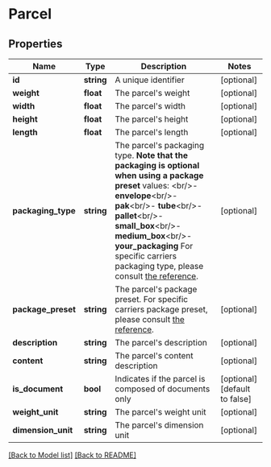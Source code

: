 # Parcel

## Properties
Name | Type | Description | Notes
------------ | ------------- | ------------- | -------------
**id** | **string** | A unique identifier | [optional] 
**weight** | **float** | The parcel&#x27;s weight | [optional] 
**width** | **float** | The parcel&#x27;s width | [optional] 
**height** | **float** | The parcel&#x27;s height | [optional] 
**length** | **float** | The parcel&#x27;s length | [optional] 
**packaging_type** | **string** | The parcel&#x27;s packaging type.  **Note that the packaging is optional when using a package preset**  values: &lt;br/&gt;- **envelope**&lt;br/&gt;- **pak**&lt;br/&gt;- **tube**&lt;br/&gt;- **pallet**&lt;br/&gt;- **small_box**&lt;br/&gt;- **medium_box**&lt;br/&gt;- **your_packaging**  For specific carriers packaging type, please consult [the reference](#operation/all_references). | [optional] 
**package_preset** | **string** | The parcel&#x27;s package preset.  For specific carriers package preset, please consult [the reference](#operation/all_references). | [optional] 
**description** | **string** | The parcel&#x27;s description | [optional] 
**content** | **string** | The parcel&#x27;s content description | [optional] 
**is_document** | **bool** | Indicates if the parcel is composed of documents only | [optional] [default to false]
**weight_unit** | **string** | The parcel&#x27;s weight unit | [optional] 
**dimension_unit** | **string** | The parcel&#x27;s dimension unit | [optional] 

[[Back to Model list]](../README.md#documentation-for-models) [[Back to README]](../README.md)

